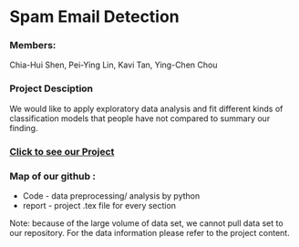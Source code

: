 # Spam Email Detection

### Members:
Chia-Hui Shen, Pei-Ying Lin, Kavi Tan, Ying-Chen Chou

### Project Desciption

We would like to apply exploratory data analysis and fit different kinds of classification models that people have not compared to summary our finding. 

### [Click to see our Project](report/main.pdf)

### Map of our github : 

- Code - data preprocessing/ analysis by python
- report -  project .tex file for every section

Note: because of the large volume of data set, we cannot pull data set to our repository. For the data information please refer to the project content.
